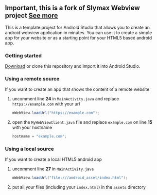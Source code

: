 ## Important, this is a fork of Slymax Webview project [See more](https://github.com/slymax/webview)

This is a template project for Android Studio that allows you to create an android webview application in minutes. You can use it to create a simple app for your website or as a starting point for your HTML5 based android app.

### Getting started

[Download](https://github.com/slymax/webview/archive/master.zip) or clone this repository and import it into Android Studio.

### Using a remote source

If you want to create an app that shows the content of a remote website

1. uncomment line **24** in `MainActivity.java` and replace `https://example.com` with your url

	```java
	mWebView.loadUrl("https://example.com");
	```

2. open the `MyWebViewClient.java` file and replace `example.com` on line **15** with your hostname

	```java
	hostname = "example.com";
	```

### Using a local source

If you want to create a local HTML5 android app

1. uncomment line **27** in `MainActivity.java`

	```java
	mWebView.loadUrl("file:///android_asset/index.html");
	```

2. put all your files (including your `index.html`) in the `assets` directory
